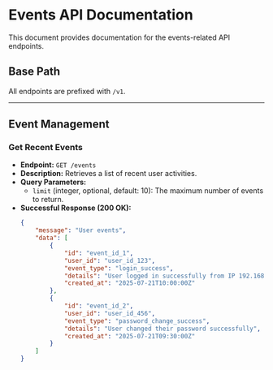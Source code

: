 # Events API Documentation

This document provides documentation for the events-related API endpoints.

## Base Path

All endpoints are prefixed with `/v1`.

---

## Event Management

### Get Recent Events

- **Endpoint:** `GET /events`
- **Description:** Retrieves a list of recent user activities.
- **Query Parameters:**
    - `limit` (integer, optional, default: 10): The maximum number of events to return.
- **Successful Response (200 OK):**
    ```json
    {
        "message": "User events",
        "data": [
            {
                "id": "event_id_1",
                "user_id": "user_id_123",
                "event_type": "login_success",
                "details": "User logged in successfully from IP 192.168.1.1",
                "created_at": "2025-07-21T10:00:00Z"
            },
            {
                "id": "event_id_2",
                "user_id": "user_id_456",
                "event_type": "password_change_success",
                "details": "User changed their password successfully",
                "created_at": "2025-07-21T09:30:00Z"
            }
        ]
    }
    ```
